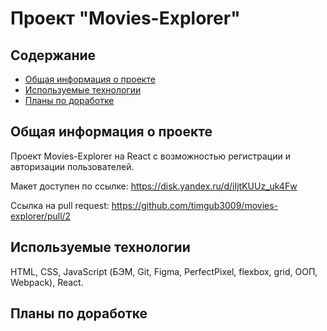 # Проект "Movies-Explorer" 

## Содержание
* [Общая информация о проекте](#общая-информация-о-проекте)
* [Используемые технологии](#используемые-технологии)
* [Планы по доработке](#планы-по-доработке)

## Общая информация о проекте
Проект Movies-Explorer на React с возможностью регистрации и авторизации пользователей. 

Макет доступен по ссылке: https://disk.yandex.ru/d/iIjtKUUz_uk4Fw

Ссылка на pull request: https://github.com/timgub3009/movies-explorer/pull/2 

## Используемые технологии
HTML, CSS, JavaScript (БЭМ, Git, Figma, PerfectPixel, flexbox, grid, ООП, Webpack), React. 

## Планы по доработке



